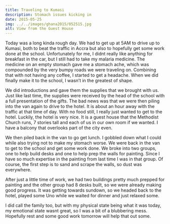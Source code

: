 ```yaml
---
title: Traveling to Kumasi
description: Stomach issues kicking in
date: 2015-05-25
img: ../../images/ghana2015/052515.jpg
alt: View from the Guest House
---
```


Today was a long kinda rough day. We had to get up at 5AM to drive up to Kumasi, both to beat the traffic in Accra but also to hopefully get some work done at the school. Unfortunately for me, I didnt really like anything for breakfast in the car, but I still had to take my malaria medicine. The medicine on an empty stomach gave me a stomach ache, which was compounded by the very bumpy roads we were traveling on. Combining that with not having any coffee, I started to get a headache. When we did finally make it to the school, I wasn’t in the greatest of shape.

We did introductions and gave them the supplies that we brought with us. Just like last time, the supplies were received by the head of the school with a full presentation of the gifts. The bad news was that we were then piling into the van again to drive to the hotel. It is about an hour away with the traffic at that time of day. With no food still, I really just wanted to get to the hotel. Luckily, the hotel is very nice. It is a guest house that the Methodist Church runs, 7 stories tall and each of us in our own room if we wanted. I have a balcony that overlooks part of the city even.

We then piled back in the van to go get lunch. I gobbled down what I could while also trying not to make my stomach worse.  We were back in the van to get to the school and get some work done. We broke into two groups, one to help build desks and one to help prep the walls for painting. Since I have so much expertise in the painting from last time I was in that group. Of course, the first step is to sand and scrape the walls, so dust was everywhere.

After just a little time of work, we had two buildings pretty much prepped for painting and the other group had 8 desks built, so we were already making good progress. It was getting towards sundown, so we headed back to the hotel, played some Uno while we waited for dinner and just relaxed some.

I did call the family too, but with my physical state being what it was today, my emotional state wasnt great, so I was a bit of a blubbering mess. Hopefully rest and some good work tomorrow will help that out some.